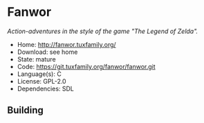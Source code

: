 # Fanwor

_Action-adventures in the style of the game "The Legend of Zelda"._

- Home: http://fanwor.tuxfamily.org/
- Download: see home
- State: mature
- Code: https://git.tuxfamily.org/fanwor/fanwor.git
- Language(s): C
- License: GPL-2.0
- Dependencies: SDL

## Building

